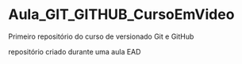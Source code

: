 # Aula_GIT_GITHUB_CursoEmVideo
 Primeiro repositório do curso de versionado Git e GitHub

repositório criado durante uma aula EAD